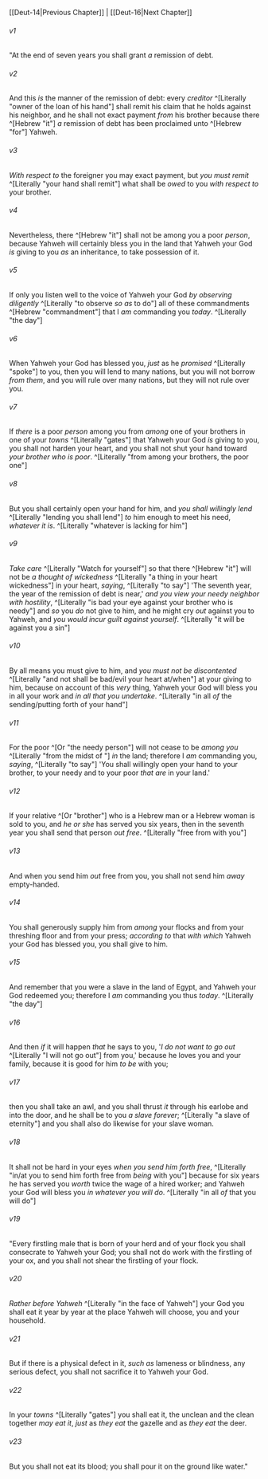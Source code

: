 ﻿---
aliases:
  - Deuteronomy 15
---

[[Deut-14|Previous Chapter]] | [[Deut-16|Next Chapter]]

###### v1
"At the end of seven years you shall grant _a_ remission of debt.

###### v2
And this _is_ the manner of the remission of debt: every _creditor_ ^[Literally "owner of the loan of his hand"] shall remit his claim that he holds against his neighbor, and he shall not exact payment _from_ his brother because there ^[Hebrew "it"] _a_ remission of debt has been proclaimed unto ^[Hebrew "for"] Yahweh.

###### v3
_With respect to_ the foreigner you may exact payment, but _you must remit_ ^[Literally "your hand shall remit"] what shall be _owed_ to you _with respect to_ your brother.

###### v4
Nevertheless, there ^[Hebrew "it"] shall not be among you a poor _person_, because Yahweh will certainly bless you in the land that Yahweh your God _is_ giving to you _as_ an inheritance, to take possession of it.

###### v5
If only you listen well to the voice of Yahweh your God _by observing diligently_ ^[Literally "to observe _so as_ to do"] all of these commandments ^[Hebrew "commandment"] that I _am_ commanding you _today_. ^[Literally "the day"]

###### v6
When Yahweh your God has blessed you, _just_ as he _promised_ ^[Literally "spoke"] to you, then you will lend to many nations, but you will not borrow _from them_, and you will rule over many nations, but they will not rule over you.

###### v7
If _there_ is a poor _person_ among you from _among_ one of your brothers in one of your _towns_ ^[Literally "gates"] that Yahweh your God _is_ giving to you, you shall not harden your heart, and you shall not shut your hand toward _your brother who is poor_. ^[Literally "from among your brothers, the poor one"]

###### v8
But you shall certainly open your hand for him, and _you shall willingly lend_ ^[Literally "lending you shall lend"] _to_ him enough to meet his need, _whatever it is_. ^[Literally "whatever is lacking for him"]

###### v9
_Take care_ ^[Literally "Watch for yourself"] so that there ^[Hebrew "it"] will not be _a thought of wickedness_ ^[Literally "a thing in your heart wickedness"] in your heart, _saying_, ^[Literally "to say"] 'The seventh year, the year of the remission of debt is near,' _and you view your needy neighbor with hostility_, ^[Literally "is bad your eye against your brother who is needy"] and _so_ you _do_ not give to him, and he might cry _out_ against you to Yahweh, and _you would incur guilt against yourself_. ^[Literally "it will be against you a sin"]

###### v10
By all means you must give to him, and _you must not be discontented_ ^[Literally "and not shall be bad/evil your heart at/when"] at your giving to him, because on account of this _very_ thing, Yahweh your God will bless you in all your work and _in all that you undertake_. ^[Literally "in all _of_ the sending/putting forth of your hand"]

###### v11
For the poor ^[Or "the needy person"] will not cease to be _among you_ ^[Literally "from the midst of "] _in_ the land; therefore I _am_ commanding you, _saying_, ^[Literally "to say"] 'You shall willingly open your hand to your brother, to your needy and to your poor _that are_ in your land.'

###### v12
If your relative ^[Or "brother"] who is a Hebrew man or a Hebrew woman is sold to you, and _he or she_ has served you six years, then in the seventh year you shall send that person _out_ _free_. ^[Literally "free from with you"]

###### v13
And when you send him _out_ free from you, you shall not send him _away_ empty-handed.

###### v14
You shall generously supply him from _among_ your flocks and from your threshing floor and from your press; _according to_ that _with which_ Yahweh your God has blessed you, you shall give to him.

###### v15
And remember that you were a slave in the land of Egypt, and Yahweh your God redeemed you; therefore I _am_ commanding you thus _today_. ^[Literally "the day"]

###### v16
And then _if_ it will happen _that_ he says to you, '_I do not want to go out_ ^[Literally "I will not go out"] from you,' because he loves you and your family, because it is good for him _to be_ with you;

###### v17
then you shall take an awl, and you shall thrust _it_ through his earlobe and into the door, and he shall be to you _a slave forever_; ^[Literally "a slave of eternity"] and you shall also do likewise for your slave woman.

###### v18
It shall not be hard in your eyes _when you send him forth free_, ^[Literally "in/at you to send him forth free from _being_ with you"] because for six years he has served you _worth_ twice the wage of a hired worker; and Yahweh your God will bless you _in whatever you will do_. ^[Literally "in all _of_ that you will do"]

###### v19
"Every firstling male that is born of your herd and of your flock you shall consecrate to Yahweh your God; you shall not do work with the firstling of your ox, and you shall not shear the firstling of your flock.

###### v20
_Rather_ _before Yahweh_ ^[Literally "in the face of Yahweh"] your God you shall eat it year by year at the place Yahweh will choose, you and your household.

###### v21
But if there is a physical defect in it, _such as_ lameness or blindness, any serious defect, you shall not sacrifice it to Yahweh your God.

###### v22
In your _towns_ ^[Literally "gates"] you shall eat it, the unclean and the clean together _may eat it_, _just_ as _they eat_ the gazelle and as _they eat_ the deer.

###### v23
But you shall not eat its blood; you shall pour it on the ground like water."